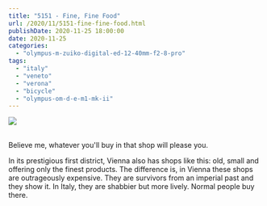 ```yaml
---
title: "5151 - Fine, Fine Food"
url: /2020/11/5151-fine-fine-food.html
publishDate: 2020-11-25 18:00:00
date: 2020-11-25
categories: 
  - "olympus-m-zuiko-digital-ed-12-40mm-f2-8-pro"
tags: 
  - "italy"
  - "veneto"
  - "verona"
  - "bicycle"
  - "olympus-om-d-e-m1-mk-ii"
---
```

<div class="container">
<div class="center"><a target="_blank" href="https://d25zfm9zpd7gm5.cloudfront.net/1200x1200/2018/20180911_161031_lr.jpg"><img class="webfeedsFeaturedVisual" src="https://d25zfm9zpd7gm5.cloudfront.net/0600x0600/2018/20180911_161031_lr.jpg" /></a></div>
</div>
<br />

Believe me, whatever you'll buy in that shop will please you. 

In its prestigious first district, Vienna also has shops like this:
old, small and offering only the finest products. The difference is,
in Vienna these shops are outrageously expensive. They are survivors
from an imperial past and they show it. In Italy, they are shabbier
but more lively. Normal people buy there.